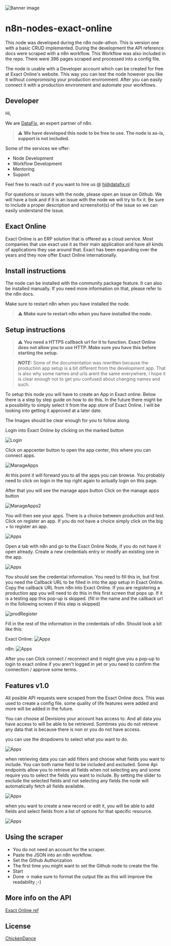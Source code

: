 ![Banner image](https://user-images.githubusercontent.com/10284570/173569848-c624317f-42b1-45a6-ab09-f0ea3c247648.png)

# n8n-nodes-exact-online

This node was developed during the n8n node-athon. This is version one with a basic CRUD implemented.
During the development the API reference docs were scraped with a n8n workflow. This Workflow was also included in the repo.
There were 396 pages scraped and processed into a config file.

The node is usable with a Developer account which can be created for free at Exact Online's website. This way you can test the node however you like it without compromising your production environment.
After you can easily connect it with a production environment and automate your workflows.

## Developer

Hi, 

We are [DataFix](https://datafix.nl), an expert partner of n8n.
> :warning: **We have developed this node to be free to use. The node is as-is, support is not included.**

Some of the services we offer:
* Node Development
* Workflow Development
* Mentoring
* Support

Feel free to reach out if you want to hire us @ hi@datafix.nl

For questions or issues with the node, please open an issue on Github.
We will have a look and if it is an issue with the node we will try to fix it. Be sure to include a proper description and screenshot(s) of the issue so we can easily understand the issue.

## Exact Online

Exact Online is an ERP solution that is offered as a cloud service. Most companies that use exact use it as their main application and have all kinds of applications they use around that. Exact has been expanding over the years and they now offer Exact Online internationally.

## Install instructions

The node can be installed with the community package feature. It can also be installed manually. 
If you need more information on that, please refer to the n8n docs.

Make sure to restart n8n when you have installed the node.
> :warning: **Make sure to restart n8n when you have installed the node.**

## Setup instructions

> :warning: **You need a HTTPS callback url for it to function. Exact Online does not allow you to use HTTP. Make sure you have this before starting the setup.**

> **_NOTE:_**  Some of the documentation was rewritten because the production app setup is a bit different from the development app. That is also why some names and urls arent the same everywhere, I hope it is clear enough not to get you confused about changing names and such.

To setup this node you will have to create an App in Exact online. Below there is a step by step guide on how to do this.
In the future there might be a possibility to simply select it from the app store of Exact Online. I will be looking into getting it approved at a later date.

The Images should be clear enough for you to follow along.

Login into Exact Online by clicking on the marked button

![Login](https://github.com/bramkn/ExactOnline/blob/master/Images/login.png)

Click on appcenter button to open the app center, this where you can connect apps.

![ManageApps](https://github.com/bramkn/ExactOnline/blob/master/Images/appcenterNormal.png)

At this point it will forward you to all the apps you can browse. You probably need to click on login in the top right again to actually login on this page.

After that you will see the manage apps button
Click on the manage apps button

![ManageApps2](https://github.com/bramkn/ExactOnline/blob/master/Images/manageapps2.png)

You will then see your apps. There is a choice between production and test. Click on register an app.
If you do not have a choice simply click on the big + to register an app.

![Apps](https://github.com/bramkn/ExactOnline/blob/master/Images/Apps.png)

Open a tab with n8n and go to the Exact Online Node, if you do not have it open already.
Create a new credentials entry or modify an existing one in the app.

![Apps](https://github.com/bramkn/ExactOnline/blob/master/Images/credentials.png)

You should see the credential information. You need to fill this in, but first you need the Callback URL to be filled in into the app setup in Exact Online.
Copy the callback URL from n8n into Exact Online. 
If you are registering a production app you will need to do this in this first screen that pops up. If it is a testing app this pop-up is skipped. (fill in the name and the callback url in the following screen if this step is skipped)

![prodRegister](https://github.com/bramkn/ExactOnline/blob/master/Images/registerappProd.png)

Fill in the rest of the information in the credentials of n8n.
Should look a bit like this:

Exact Online:
![Apps](https://github.com/bramkn/ExactOnline/blob/master/Images/oauth2Exact2.png)

n8n:
![Apps](https://github.com/bramkn/ExactOnline/blob/master/Images/Oauth2n8n2.png)

After you can Click connect / reconnect and it might give you a pop-up to login to exact online if you aren't logged in yet or you need to confirm the connection / approve some terms.

## Features v1.0

All posible API requests were scraped from the Exact Online docs. This was used to create a config file. some quality of life features were added and more will be added in the future.

You can choose al Devisions your account has access to. And all data you have access to will be able to be retrieved.
Somtimes you do not retrieve any data that is because there is non or you do not have access.

you can use the dropdowns to select what you want to do.

![Apps](https://github.com/bramkn/ExactOnline/blob/master/Images/options1.png)

when retrieving data you can add filters and choose what fields you want to include. You can both name field to be included and excluded. Some Api endpoints allow you to retrieve all fields when not selecting any and some require you to select the fields you want to include. By setting the slider to exclude the selected fields and not selecting any fields the node will automatically fetch all fields available.

![Apps](https://github.com/bramkn/ExactOnline/blob/master/Images/options3.png)


when you want to create a new record or edit it, you will be able to add fields and select fields from a list of options for that specific resource.

![Apps](https://github.com/bramkn/ExactOnline/blob/master/Images/options2.png)

## Using the scraper

- You do not need an account for the scraper.
- Paste the JSON into an n8n workflow.
- Set the Github Authorization
- The first time you might want to set the Github node to create the file.
- Start
- Done -> make sure to format the output file as this will improve the readability ;-)

## More info on the API

[Exact Online ref](https://start.exactonline.nl/docs/HlpRestAPIResources.aspx?SourceAction=10)

## License

[ChickenDance](https://github.com/bramkn/ExactOnline/blob/master/n8n-nodes-exact-online/LICENSE.md)
